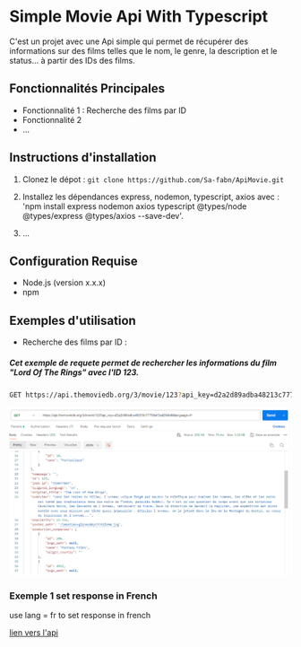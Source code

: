 # Simple Movie Api With Typescript

C'est un projet avec une Api simple qui permet de récupérer des informations sur des films telles que le nom, le genre, la description et le status... à partir des IDs des films.
 
## Fonctionnalités Principales
- Fonctionnalité 1 : Recherche des films par ID
- Fonctionnalité 2
- ...
 
## Instructions d'installation
1. Clonez le dépot : `git clone https://github.com/Sa-fabn/ApiMovie.git `

2. Installez les dépendances express, nodemon, typescript, axios avec : 'npm install express nodemon axios typescript @types/node @types/express @types/axios --save-dev'.

3. ...
 
## Configuration Requise
- Node.js (version x.x.x)
- npm
 
## Exemples d'utilisation
- Recherche des films par ID :
##### Cet exemple de requete permet de rechercher les informations du film "Lord Of The Rings" avec l'ID 123.


```bash
GET https://api.themoviedb.org/3/movie/123?api_key=d2a2d89adba48213c77756af3ad264a6&language=fr
```
![Resultat](id123.Png)


### Exemple 1 set response in French
 
use lang = fr to set response in french
 

 
[lien vers l'api](https://api.themoviedb.org/)
